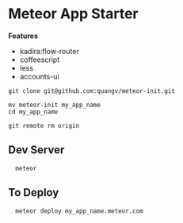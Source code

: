 # Meteor App Starter

__Features__
- kadira:flow-router
- coffeescript
- less
- accounts-ui


```
git clone git@github.com:quangv/meteor-init.git

mv meteor-init my_app_name
cd my_app_name

git remote rm origin
```

## Dev Server
```
  meteor
```

## To Deploy

```
  meteor deploy my_app_name.meteor.com
```
